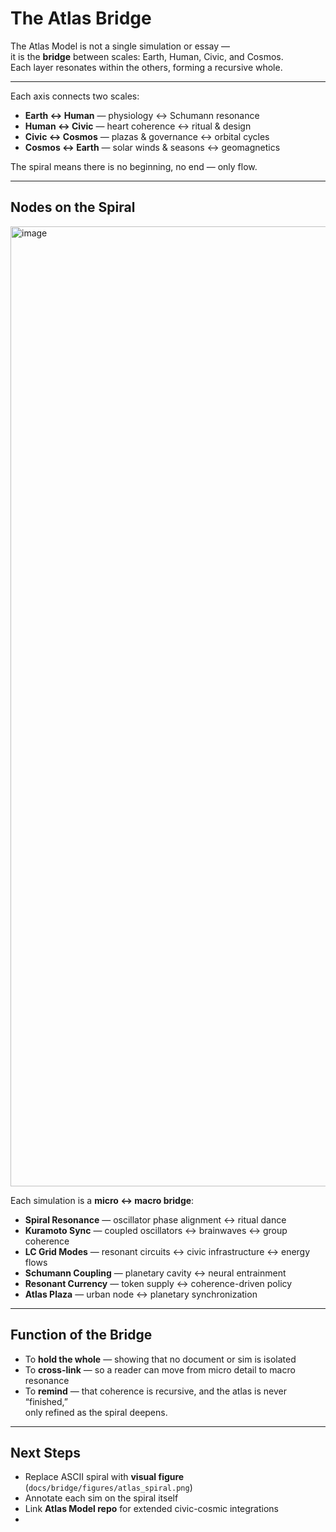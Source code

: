 # The Atlas Bridge

The Atlas Model is not a single simulation or essay —  
it is the **bridge** between scales: Earth, Human, Civic, and Cosmos.  
Each layer resonates within the others, forming a recursive whole.

---


  Each axis connects two scales:  
- **Earth ↔ Human** — physiology ↔ Schumann resonance  
- **Human ↔ Civic** — heart coherence ↔ ritual & design  
- **Civic ↔ Cosmos** — plazas & governance ↔ orbital cycles  
- **Cosmos ↔ Earth** — solar winds & seasons ↔ geomagnetics  

The spiral means there is no beginning, no end — only flow.

---

## Nodes on the Spiral
<img width="1024" height="1536" alt="image" src="https://github.com/user-attachments/assets/ed8ae1ba-0cf5-45fb-8415-e5545be7e249" />



Each simulation is a **micro ↔ macro bridge**:  

- **Spiral Resonance** — oscillator phase alignment ↔ ritual dance  
- **Kuramoto Sync** — coupled oscillators ↔ brainwaves ↔ group coherence  
- **LC Grid Modes** — resonant circuits ↔ civic infrastructure ↔ energy flows  
- **Schumann Coupling** — planetary cavity ↔ neural entrainment  
- **Resonant Currency** — token supply ↔ coherence-driven policy  
- **Atlas Plaza** — urban node ↔ planetary synchronization

---

## Function of the Bridge

- To **hold the whole** — showing that no document or sim is isolated  
- To **cross-link** — so a reader can move from micro detail to macro resonance  
- To **remind** — that coherence is recursive, and the atlas is never “finished,”  
  only refined as the spiral deepens.

---

## Next Steps

- Replace ASCII spiral with **visual figure** (`docs/bridge/figures/atlas_spiral.png`)  
- Annotate each sim on the spiral itself  
- Link **Atlas Model repo** for extended civic-cosmic integrations
- 
